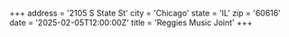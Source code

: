 +++
address = '2105 S State St'
city = 'Chicago'
state = 'IL'
zip = '60616'
date = '2025-02-05T12:00:00Z'
title = 'Reggies Music Joint'
+++

